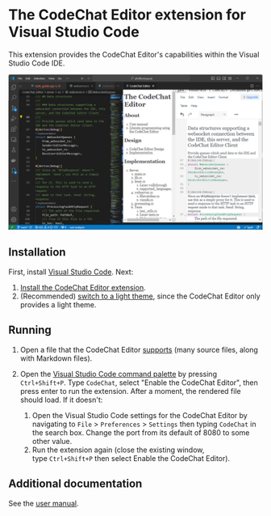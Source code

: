 # The CodeChat Editor extension for Visual Studio Code

This extension provides the CodeChat Editor's capabilities within the Visual
Studio Code IDE.

![Screenshot of the CodeChat Editor extension](screenshot.png)

## Installation

First, install [Visual Studio Code](https://code.visualstudio.com/). Next:

1.  [Install the CodeChat Editor extension](https://marketplace.visualstudio.com/items?itemName=CodeChat.codechat-editor-client).
2.  (Recommended)
    [switch to a light theme](https://code.visualstudio.com/docs/getstarted/themes),
    since the CodeChat Editor only provides a light theme.

## Running

1.  Open a file that the CodeChat Editor
    [supports](https://github.com/bjones1/CodeChat_Editor/blob/main/README.md#supported-languages)
    (many source files, along with Markdown files).
2.  Open the
    [Visual Studio Code command palette](https://code.visualstudio.com/docs/getstarted/userinterface#_command-palette)
    by pressing `Ctrl+Shift+P`. Type `CodeChat`, select "Enable the CodeChat
    Editor", then press enter to run the extension. After a moment, the rendered
    file should load. If it doesn't:

    1.  Open the Visual Studio Code settings for the CodeChat Editor by
        navigating to `File` > `Preferences` > `Settings` then typing `CodeChat`
        in the search box. Change the port from its default of 8080 to some
        other value.
    2.  Run the extension again (close the existing window, type `Ctrl+Shift+P`
        then select Enable the CodeChat Editor).

## Additional documentation

See the
[user manual](https://github.com/bjones1/CodeChat_Editor/blob/main/README.md).
